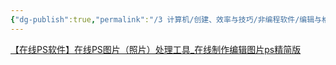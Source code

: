 ```yaml
---
{"dg-publish":true,"permalink":"/3 计算机/创建、效率与技巧/非编程软件/编辑与格式/在线ps/","title":"在线ps"}
---
```



[【在线PS软件】在线PS图片（照片）处理工具\_在线制作编辑图片ps精简版](https://www.uupoop.com/#/)